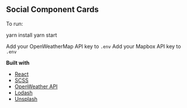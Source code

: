 ## Social Component Cards

To run: 

yarn install 
yarn start

Add your OpenWeatherMap API key to `.env`
Add your Mapbox API key to `.env`

<b>Built with</b>

- [React](https://reactjs.org/)
- [SCSS](https://sass-lang.com/)
- [OpenWeather API](https://openweathermap.org/)
- [Lodash](https://lodash.com/)
- [Unsplash](https://unsplash.com/)


